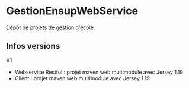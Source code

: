 # GestionEnsupWebService

Dépôt de projets de gestion d'école.

## Infos versions

V1
- Webservice Restful : projet maven web multimodule avec Jersey 1.19
- Client : projet maven web multimodule avec Jersey 1.19
